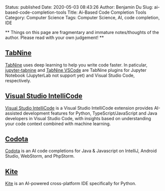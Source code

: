 Status: published
Date: 2020-05-03 08:43:26
Author: Benjamin Du
Slug: ai-based-code-completion-tools
Title: Ai-Based Code Completion Tools
Category: Computer Science
Tags: Computer Science, AI, code completion, IDE

**
Things on this page are fragmentary and immature notes/thoughts of the author.
Please read with your own judgement!
**

## [TabNine](https://www.tabnine.com)
[TabNine](https://www.tabnine.com)
uses deep learning to help you write code faster.
In paticular,
[jupyter-tabnine](https://github.com/wenmin-wu/jupyter-tabnine)
and 
[TabNine VSCode](https://marketplace.visualstudio.com/items?itemName=TabNine.tabnine-vscode)
are TabNine plugins for Jupyter Notebook (JupyterLab not support yet)
and Visual Studio Code, respectively.

## [Visual Studio IntelliCode](https://marketplace.visualstudio.com/items?itemName=VisualStudioExptTeam.vscodeintellicode)
[Visual Studio IntelliCode](https://marketplace.visualstudio.com/items?itemName=VisualStudioExptTeam.vscodeintellicode)
is a Visual Studio IntelliCode extension provides AI-assisted development features 
for Python, TypeScript/JavaScript and Java developers in Visual Studio Code, 
with insights based on understanding your code context combined with machine learning.


## [Codota](https://plugins.jetbrains.com/plugin/7638-codota)
[Codota](https://plugins.jetbrains.com/plugin/7638-codota)
is an AI code completions for Java & Javascript on IntelliJ, Android Studio, WebStorm, and PhpStorm.

## [Kite](https://kite.com/)
[Kite](https://kite.com/)
is an AI-powered cross-platform IDE specifically for Python.